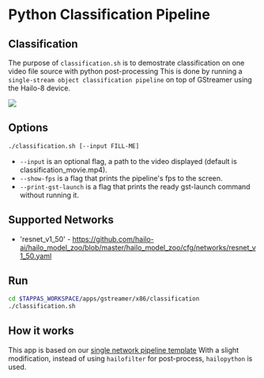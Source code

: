 # Python Classification Pipeline

## Classification

The purpose of `classification.sh` is to demostrate classification on one video file source with python post-processing
 This is done by running a `single-stream object classification pipeline` on top of GStreamer using the Hailo-8 device.

<img src="readme_resources/pipeline_run.gif">

## Options

```sh
./classification.sh [--input FILL-ME]
```

- `--input` is an optional flag, a path to the video displayed (default is classification_movie.mp4).
- `--show-fps` is a flag that prints the pipeline's fps to the screen.
- `--print-gst-launch` is a flag that prints the ready gst-launch command without running it.

## Supported Networks

- 'resnet_v1_50' - <https://github.com/hailo-ai/hailo_model_zoo/blob/master/hailo_model_zoo/cfg/networks/resnet_v1_50.yaml>
  
## Run

```sh
cd $TAPPAS_WORKSPACE/apps/gstreamer/x86/classification
./classification.sh
```

## How it works

This app is based on our [single network pipeline template](../../../../docs/pipelines/single_network.md)
With a slight modification, instead of using `hailofilter` for post-process, `hailopython` is used.
